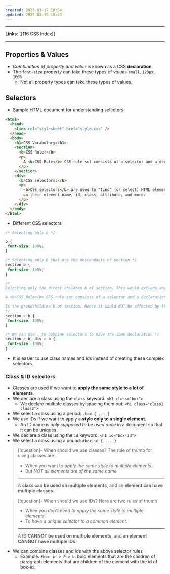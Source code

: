 ```yaml
---
created: 2023-03-17 10:54
updated: 2023-03-19 18:43
---
```

---
**Links**: [[116 CSS Index]]

---
## Properties & Values
- *Combination of property and value* is known as a CSS **declaration**.
- The `font-size` *property* can take these types of *values* `small`, `120px`, `100%`
	- Not all property types can take these types of values.

## Selectors
- Sample HTML document for understanding selectors

```html
<html>
  <head>
    <link rel="stylesheet" href="style.css" />
  </head>
  <body>
    <h1>CSS Vocabulary</h1>
    <section>
      <b>CSS Rule:</b>
      <p>
        A <b>CSS Rule</b> CSS rule-set consists of a selector and a declaration block:
      </p>
    </section>
    <div>
      <b>CSS selectors:</b>
      <p>
        <b>CSS selectors</b> are used to "find" (or select) HTML elements based
        on their element name, id, class, attribute, and more.
      </p>
    </div>
  </body>
</html>
```

- Different CSS selectors

```css
/* Selecting only b */

b {
 font-size: 100%;
}

/* Selecting only b that are the descendants of section */
section b {
 font-size: 100%;
}

/* 
Selecting only the direct children b of section. This would exclude any grand children. In the above example 

A <b>CSS Rule</b> CSS rule-set consists of a selector and a declaration block:

Is the grandchildren b of section. Hence it would NOT be affected by this style.
*/
section > b {
 font-size: 100%;
}

/* We can use , to combine selectors to have the same declaration */
section > b, div > b {
 font-size: 100%;
}
```

- It is easier to use class names and ids instead of creating these complex selectors.

### Class & ID selectors
- Classes are used if we want to **apply the same style to a lot of elements**.
- We declare a class using the `class` keyword: `<h1 class="box">`
	- We declare multiple classes by spacing them out: `<h1 class="class1 class2">`
- We select a class using a period: `.box { ... }`
- We use IDs if we want to apply a **style only to a single element**.
	- An ID name is *only supposed to be used once* in a document so that it can be uniques.
- We declare a class using the `id` keyword: `<h1 id="box-id">`
- We select a class using a pound: `#box-id { ... }`

> [!question]- When should we use classes?
> The rule of thumb for using classes are:
> - When you want to *apply the same style to multiple elements*.
> - But *NOT all elements are of the same name*
> ---
> A **class can be used on multiple elements**, and an **element can have multiple classes**.

> [!question]- When should we use IDs?
> Here are two rules of thumb
> - When you *don't need to apply the same style to multiple elements*.
> - To *have a unique selector to a common element*.
> ---
> A **ID CANNOT be used on multiple elements**, and **an element CANNOT have multiple IDs**.

- We can combine classes and ids with the above selector rules
	- Example: `#box-id > P > b`: bold elements that are the children of paragraph elements that are children of the element with the id of box-id.